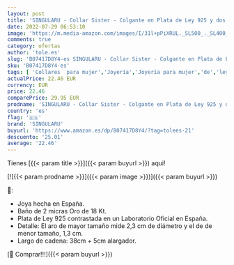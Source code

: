 ```yaml
---
layout: post
title: 'SINGULARU - Collar Sister - Colgante en Plata de Ley 925 y dos Aros Unidos - Cadena de Talla Unica - Joyas para Mujer - Hecho en España - Baño en Oro de 18 Kt'
date: 2022-07-29 06:53:10
image: 'https://m.media-amazon.com/images/I/31l+pPiXRUL._SL500_._SL400_.jpg'
comments: true
category: ofertas
author: 'tole.es'
slug: 'B07417D8Y4-es SINGULARU - Collar Sister - Colgante en Plata de Ley 925 y...'
sku: 'B07417D8Y4-es'
tags: [ 'Collares  para mujer','Joyería','Joyería para mujer','de','ley','plata','singularu','🇪🇸', ]
actualPrice: 22.46 EUR
currency: EUR
price: 22.46
comparePrice: 29.95 EUR
prodname: 'SINGULARU - Collar Sister - Colgante en Plata de Ley 925 y dos Aros Unidos - Cadena de Talla Unica - Joyas para Mujer - Hecho en España - Baño en Oro de 18 Kt'
country: 'es'
flag: '🇪🇸'
brand: 'SINGULARU'
buyurl: 'https://www.amazon.es/dp/B07417D8Y4/?tag=tolees-21'
descuento: '25.01'
average: '22.46'
---
```


Tienes [{{< param title >}}]({{< param buyurl >}}) aqui!

[![{{< param prodname >}}]({{< param image >}})]({{< param buyurl >}})

🔎:

- Joya hecha en España.
- Baño de 2 micras Oro de 18 Kt.
- Plata de Ley 925 contrastada en un Laboratorio Oficial en España.
- Detalle: El aro de mayor tamaño mide 2,3 cm de diámetro y el de de menor tamaño, 1,3 cm.
- Largo de cadena: 38cm + 5cm alargador.

[🛒 Comprar!!!]({{< param buyurl >}})
